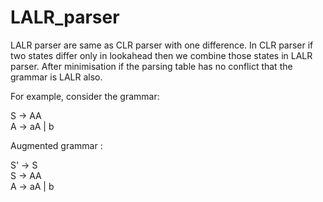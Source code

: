 # LALR_parser

LALR parser are same as CLR parser with one difference. In CLR parser if two states differ only in lookahead then we combine those states in LALR parser. After minimisation if the parsing table has no conflict that the grammar is LALR also.

For example,
consider the grammar:

S -> AA <br>
A -> aA | b

Augmented grammar :

S' -> S <br>
S -> AA <br>
A -> aA | b



